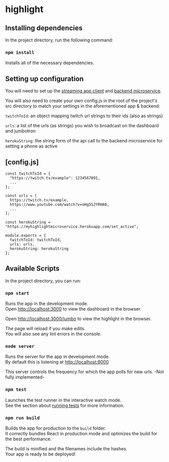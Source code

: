 # highlight

## Installing dependencies

In the project directory, run the following command: 

### `npm install`

Installs all of the necessary dependencies.

## Setting up configuration

You will need to set up the [streaming app client](https://github.com/brickhack-v-highlight/highlight_app) and [backend microservice](https://github.com/brickhack-v-highlight/highlight_microservice). 

You will also need to create your own config.js in the root of the project's src directory to match your settings in the aforementioned app & backend:

`twitchToId`: an object mapping twitch url strings to their ids (also as strings)

`urls`: a list of the urls (as strings) you wish to broadcast on the dashboard and jumbotron

`herokuString`: the string form of the api call to the backend microservice for setting a phone as active

[config.js]
---
```
const twitchToId = {
  "https://twitch.tv/example": 1234567891,
  ...
};

const urls = [
  https://twitch.tv/example,
  https://www.youtube.com/watch?v=oHg5SJYRHA0,
  ...
];

const herokuString = "https://myhighlightmicroservice.herokuapp.com/set_active";

module.exports = {
  twitchToId: twitchToId,
  urls: urls,
  herokuString: herokuString
};
```

## Available Scripts

In the project directory, you can run:

### `npm start`

Runs the app in the development mode.<br>
Open [http://localhost:3000](http://localhost:3000) to view the dashboard in the browser.

Open [http://localhost:3000/jumbo](http://localhost:3000/jumbo) to view the highlight in the browser.

The page will reload if you make edits.<br>
You will also see any lint errors in the console.


### `node server`

Runs the server for the app in development mode.<br>
By default this is listening at [http://localhost:8000](http://localhost:8000)

This server controls the frequency for which the app polls for new urls.
-Not fully implemented-

### `npm test`

Launches the test runner in the interactive watch mode.<br>
See the section about [running tests](https://facebook.github.io/create-react-app/docs/running-tests) for more information.

### `npm run build`

Builds the app for production to the `build` folder.<br>
It correctly bundles React in production mode and optimizes the build for the best performance.

The build is minified and the filenames include the hashes.<br>
Your app is ready to be deployed!
